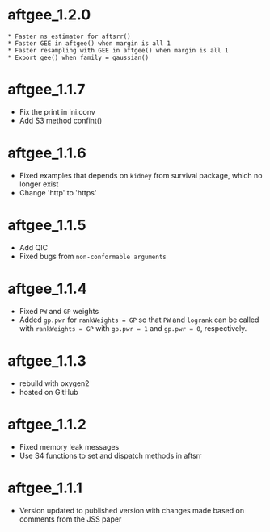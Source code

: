 # aftgee_1.2.0
	* Faster ns estimator for aftsrr()
	* Faster GEE in aftgee() when margin is all 1
	* Faster resampling with GEE in aftgee() when margin is all 1
	* Export gee() when family = gaussian()
# aftgee_1.1.7
  * Fix the print in ini.conv
  * Add S3 method confint()
# aftgee_1.1.6
  * Fixed examples that depends on `kidney` from survival package, which no longer exist
  * Change 'http' to 'https'
  
# aftgee_1.1.5
  * Add QIC
  * Fixed bugs from `non-conformable arguments`
  
# aftgee_1.1.4
  * Fixed `PW` and `GP` weights
  * Added `gp.pwr` for `rankWeights = GP` so that `PW` and `logrank` can be called with `rankWeights = GP` with `gp.pwr = 1` and `gp.pwr = 0`, respectively.

# aftgee_1.1.3
  * rebuild with oxygen2
  * hosted on GitHub

# aftgee_1.1.2
  * Fixed memory leak messages
  * Use S4 functions to set and dispatch methods in aftsrr

# aftgee_1.1.1
  * Version updated to published version with changes made based on comments from the JSS paper